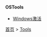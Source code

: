 #### OSTools

* [Windows激活](201905001.md)


[首页](../../README.md) > [Tools](../../introduction/tools.md)
